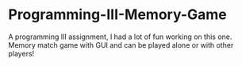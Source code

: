 # Programming-III-Memory-Game

A programming III assignment, I had a lot of fun working on this one. Memory match game with GUI and can be played alone or with other players!
